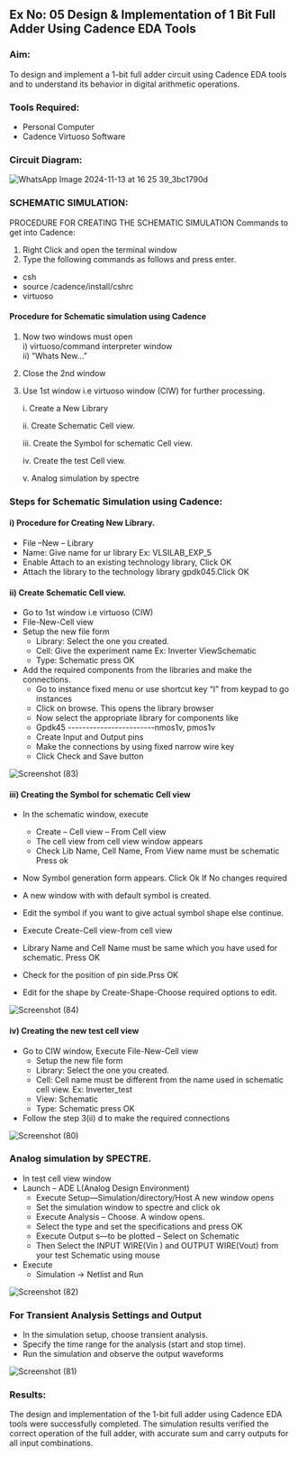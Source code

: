 ## Ex No: 05 Design & Implementation of 1 Bit Full Adder Using Cadence EDA Tools   

### Aim:
To design and implement a 1-bit full adder circuit using Cadence EDA tools and to understand its behavior in digital arithmetic operations.

### Tools Required:
-	Personal Computer
-	Cadence Virtuoso Software
  
### Circuit Diagram:

![WhatsApp Image 2024-11-13 at 16 25 39_3bc1790d](https://github.com/user-attachments/assets/d3e717a3-5b0e-4633-b599-8e824ad5c099)


### SCHEMATIC SIMULATION:
PROCEDURE FOR CREATING THE SCHEMATIC SIMULATION
Commands to get into Cadence:
  
1.	Right Click and open the terminal window
2.	Type the following commands as follows and press enter.
  - csh
  - source /cadence/install/cshrc
  - virtuoso   
#### Procedure for Schematic simulation using Cadence <br/>
1.	Now two windows must open <br/>
  i) virtuoso/command interpreter window <br/>
  ii) ”Whats New…”
2.	Close the 2nd window
3.	Use 1st window i.e virtuoso window (CIW) for further processing.

  	   i.	Create a New Library
  	
       ii.	Create Schematic Cell view.
       
       iii.	Create the Symbol for schematic Cell view.
      
       iv.	Create the test Cell view.
     
       v.	Analog simulation by spectre

### Steps for Schematic Simulation using Cadence:
#### i)	Procedure for Creating New Library.
-	File –New – Library
-	Name: Give name for ur library Ex: VLSILAB_EXP_5
-	Enable Attach to an existing technology library, Click OK
-	Attach the library to the technology library gpdk045.Click OK
#### ii)	Create Schematic Cell view.
-	Go to 1st window i.e virtuoso (CIW)
-	File-New-Cell view
-	Setup the new file form
    +	Library: Select the one you created.
    +	Cell: Give the experiment name Ex: Inverter ViewSchematic
    +	Type: Schematic press OK
-	Add the required components from the libraries and make the connections.
    +	Go to instance fixed menu or use shortcut key “I” from keypad to go instances
    +	Click on browse. This opens the library browser
    +	Now select the appropriate library for components like 
    +	Gpdk45 ------------------------nmos1v, pmos1v
    +	Create Input and Output pins
    +	Make the connections by using fixed narrow wire key
    +	Click Check and Save button

![Screenshot (83)](https://github.com/user-attachments/assets/9f7b3504-8481-4e36-8909-baf588f37346)

#### iii)	Creating the Symbol for schematic Cell view

-	In the schematic window, execute 
     +	Create – Cell view – From Cell view
     +	The cell view from cell view window appears
     +	Check Lib Name, Cell Name, From View name must be schematic Press ok
     
-	Now Symbol generation form appears. Click Ok If No changes required
-	A new window with with default symbol is created.
-	Edit the symbol if you want to give actual symbol shape else continue.
-	Execute Create-Cell view-from cell view
-	Library Name and Cell Name must be same which you have used for schematic. Press OK
-	Check for the position of pin side.Prss OK
-	Edit for the shape by Create-Shape-Choose required options to edit.

![Screenshot (84)](https://github.com/user-attachments/assets/078f39b6-4fa1-4792-8990-4d21ded9801f)

#### iv)	Creating the new test cell view

-	Go to CIW window, Execute File-New-Cell view
     +	Setup the new file form
     +	Library: Select the one you created.
     +	Cell: Cell name must be different from the name used in schematic cell view. Ex: Inverter_test
     +	View: Schematic
     +	Type: Schematic press OK
-	Follow the step 3(ii) d to make the required connections

![Screenshot (80)](https://github.com/user-attachments/assets/c97d37cf-d827-488c-bc16-b0c57457b44b)

### Analog simulation by SPECTRE.
-	In test cell view window
-	Launch – ADE L(Analog Design Environment)
     +	Execute Setup—Simulation/directory/Host A new window opens
     +	Set the simulation window to spectre and click ok
     +	Execute Analysis – Choose. A window opens.
     +	Select the type and set the specifications and press OK
     +	Execute Output s—to be plotted – Select on Schematic
     +	Then Select the INPUT WIRE(Vin ) and OUTPUT WIRE(Vout) from your test Schematic using mouse
-	Execute
     + Simulation → Netlist and Run

![Screenshot (82)](https://github.com/user-attachments/assets/3cf6b3d0-d1fe-40c4-9698-eec7cc512d02)


### For Transient Analysis Settings and Output
  - In the simulation setup, choose transient analysis.
  - Specify the time range for the analysis (start and stop time).
  - Run the simulation and observe the output waveforms
 
![Screenshot (81)](https://github.com/user-attachments/assets/931cdb93-3e79-4339-8ec5-f5a834dca574)



 
### Results:
The design and implementation of the 1-bit full adder using Cadence EDA tools were successfully completed. The simulation results verified the correct operation of the full adder, with accurate sum and carry outputs for all input combinations.

